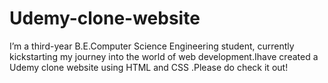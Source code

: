 # Udemy-clone-website
I’m a third-year B.E.Computer Science Engineering student, currently kickstarting my journey into the world of web development.Ihave created a Udemy clone website using HTML and CSS .Please do check it out!

